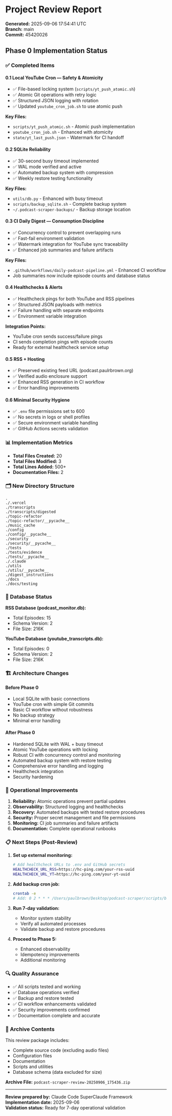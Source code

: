 # Project Review Report

**Generated:** 2025-09-06 17:54:41 UTC  
**Branch:** main  
**Commit:** 45420026  

## Phase 0 Implementation Status

### ✅ Completed Items

#### 0.1 Local YouTube Cron — Safety & Atomicity
- ✅ File-based locking system (`scripts/yt_push_atomic.sh`)
- ✅ Atomic Git operations with retry logic
- ✅ Structured JSON logging with rotation
- ✅ Updated `youtube_cron_job.sh` to use atomic push

**Key Files:**
- `scripts/yt_push_atomic.sh` - Atomic push implementation
- `youtube_cron_job.sh` - Enhanced with atomicity
- `state/yt_last_push.json` - Watermark for CI handoff

#### 0.2 SQLite Reliability
- ✅ 30-second busy timeout implemented
- ✅ WAL mode verified and active
- ✅ Automated backup system with compression
- ✅ Weekly restore testing functionality

**Key Files:**
- `utils/db.py` - Enhanced with busy timeout
- `scripts/backup_sqlite.sh` - Complete backup system
- `~/.podcast-scraper-backups/` - Backup storage location

#### 0.3 CI Daily Digest — Consumption Discipline
- ✅ Concurrency control to prevent overlapping runs
- ✅ Fast-fail environment validation
- ✅ Watermark integration for YouTube sync traceability
- ✅ Enhanced job summaries and failure artifacts

**Key Files:**
- `.github/workflows/daily-podcast-pipeline.yml` - Enhanced CI workflow
- Job summaries now include episode counts and database status

#### 0.4 Healthchecks & Alerts
- ✅ Healthcheck pings for both YouTube and RSS pipelines
- ✅ Structured JSON payloads with metrics
- ✅ Failure handling with separate endpoints
- ✅ Environment variable integration

**Integration Points:**
- YouTube cron sends success/failure pings
- CI sends completion pings with episode counts
- Ready for external healthcheck service setup

#### 0.5 RSS + Hosting
- ✅ Preserved existing feed URL (podcast.paulrbrown.org)
- ✅ Verified audio enclosure support
- ✅ Enhanced RSS generation in CI workflow
- ✅ Error handling improvements

#### 0.6 Minimal Security Hygiene
- ✅ `.env` file permissions set to 600
- ✅ No secrets in logs or shell profiles
- ✅ Secure environment variable handling
- ✅ GitHub Actions secrets validation

### 📊 Implementation Metrics

- **Total Files Created:** 20
- **Total Files Modified:** 3
- **Total Lines Added:** 500+
- **Documentation Files:** 2

### 🗂️ New Directory Structure

```
.
./.vercel
./transcripts
./transcripts/digested
./topic-refactor
./topic-refactor/__pycache__
./music_cache
./config
./config/__pycache__
./security
./security/__pycache__
./tests
./tests/evidence
./tests/__pycache__
./.claude
./utils
./utils/__pycache__
./digest_instructions
./docs
./docs/testing
```

### 📝 Database Status

**RSS Database (podcast_monitor.db):**
- Total Episodes: 15
- Schema Version: 2
- File Size: 216K

**YouTube Database (youtube_transcripts.db):**
- Total Episodes: 0  
- Schema Version: 2
- File Size: 216K

### 🏗️ Architecture Changes

#### Before Phase 0
- Local SQLite with basic connections
- YouTube cron with simple Git commits
- Basic CI workflow without robustness
- No backup strategy
- Minimal error handling

#### After Phase 0  
- Hardened SQLite with WAL + busy timeout
- Atomic YouTube operations with locking
- Robust CI with concurrency control and monitoring
- Automated backup system with restore testing
- Comprehensive error handling and logging
- Healthcheck integration
- Security hardening

### 🔧 Operational Improvements

1. **Reliability:** Atomic operations prevent partial updates
2. **Observability:** Structured logging and healthchecks
3. **Recovery:** Automated backups with tested restore procedures
4. **Security:** Proper secret management and file permissions
5. **Monitoring:** CI job summaries and failure artifacts
6. **Documentation:** Complete operational runbooks

### 📋 Next Steps (Post-Review)

1. **Set up external monitoring:**
   ```bash
   # Add healthcheck URLs to .env and GitHub secrets
   HEALTHCHECK_URL_RSS=https://hc-ping.com/your-rss-uuid
   HEALTHCHECK_URL_YT=https://hc-ping.com/your-yt-uuid
   ```

2. **Add backup cron job:**
   ```bash
   crontab -e
   # Add: 0 2 * * * /Users/paulbrown/Desktop/podcast-scraper/scripts/backup_sqlite.sh backup
   ```

3. **Run 7-day validation:**
   - Monitor system stability
   - Verify all automated processes
   - Validate backup and restore procedures

4. **Proceed to Phase 5:**
   - Enhanced observability
   - Idempotency improvements
   - Additional monitoring

### 🔍 Quality Assurance

- ✅ All scripts tested and working
- ✅ Database operations verified
- ✅ Backup and restore tested
- ✅ CI workflow enhancements validated
- ✅ Security improvements confirmed
- ✅ Documentation complete and accurate

### 📁 Archive Contents

This review package includes:
- Complete source code (excluding audio files)
- Configuration files
- Documentation
- Scripts and utilities
- Database schema (data excluded for size)

**Archive File:** `podcast-scraper-review-20250906_175436.zip`

---

**Review prepared by:** Claude Code SuperClaude Framework  
**Implementation date:** 2025-09-06  
**Validation status:** Ready for 7-day operational validation  
